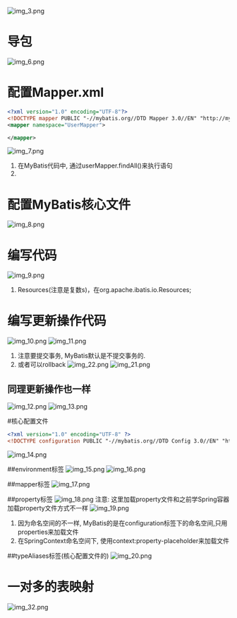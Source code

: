 ![img_3.png](img_3.png)
# 导包
![img_6.png](img_6.png)
# 配置Mapper.xml
```xml
<?xml version="1.0" encoding="UTF-8"?>
<!DOCTYPE mapper PUBLIC "-//mybatis.org//DTD Mapper 3.0//EN" "http://mybatis.org/dtd/mybatis-3-mapper.dtd">
<mapper namespace="UserMapper">

</mapper>
```
![img_7.png](img_7.png)
1. 在MyBatis代码中, 通过userMapper.findAll()来执行语句
2. 

# 配置MyBatis核心文件
![img_8.png](img_8.png)

# 编写代码
![img_9.png](img_9.png)
1. Resources(注意是复数s)，在org.apache.ibatis.io.Resources;

# 编写更新操作代码
![img_10.png](img_10.png)
![img_11.png](img_11.png)
1. 注意要提交事务, MyBatis默认是不提交事务的.
2. 或者可以rollback
![img_22.png](img_22.png)
![img_21.png](img_21.png)

## 同理更新操作也一样
![img_12.png](img_12.png)
![img_13.png](img_13.png)

#核心配置文件
```xml
<?xml version="1.0" encoding="UTF-8" ?>
<!DOCTYPE configuration PUBLIC "-//mybatis.org//DTD Config 3.0//EN" "http://mybatis.org/dtd/mybatis-3-config.dtd">

```
![img_14.png](img_14.png)

##environment标签
![img_15.png](img_15.png)
![img_16.png](img_16.png) 

##mapper标签
![img_17.png](img_17.png)

##property标签
![img_18.png](img_18.png)
注意: 这里加载property文件和之前学Spring容器加载property文件方式不一样
![img_19.png](img_19.png)
1. 因为命名空间的不一样, MyBatis的是在configuration标签下的命名空间,只用properties来加载文件
2. 在SpringContext命名空间下, 使用context:property-placeholder来加载文件

##typeAliases标签(核心配置文件的)
![img_20.png](img_20.png)


# 一对多的表映射
![img_32.png](img_32.png)
